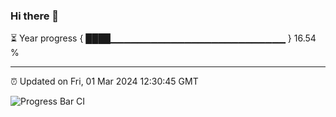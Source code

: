 ### Hi there 👋

⏳ Year progress { ████▁▁▁▁▁▁▁▁▁▁▁▁▁▁▁▁▁▁▁▁▁▁▁▁▁▁ } 16.54 %

---

⏰ Updated on Fri, 01 Mar 2024 12:30:45 GMT

![Progress Bar CI](https://github.com/ZhaoGui/ZhaoGui/workflows/Progress%20Bar%20CI/badge.svg)
